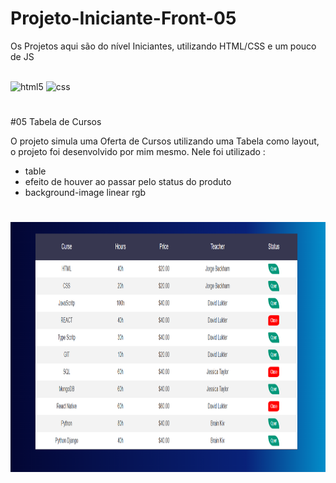 # Projeto-Iniciante-Front-05
Os Projetos aqui são do nível Iniciantes, utilizando HTML/CSS e um pouco de JS

<div style="display: inline-block;"><br>
    <img alt="html5" height="50" width="50" src="https://cdn.jsdelivr.net/gh/devicons/devicon/icons/html5/html5-original-wordmark.svg"/>
    <img alt="css" height="50" width="50" src="https://cdn.jsdelivr.net/gh/devicons/devicon/icons/css3/css3-original-wordmark.svg" />
</div>

#

#05 Tabela de Cursos

O projeto simula uma Oferta de Cursos utilizando uma Tabela como layout, o projeto foi desenvolvido por mim mesmo. Nele foi utilizado :

- table
- efeito de houver ao passar pelo status do produto
- background-image linear rgb
#

<div style="display: inline-block;">
    <img src="img/captura.png" alt="" height="400" width="800">
</div>
